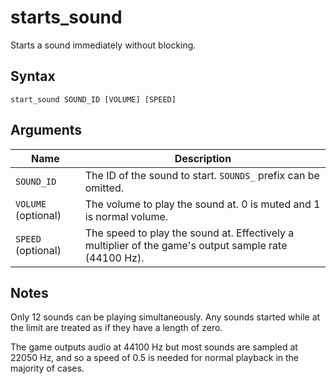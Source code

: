 # starts_sound

Starts a sound immediately without blocking.

## Syntax

```
start_sound SOUND_ID [VOLUME] [SPEED]
```

## Arguments

| Name                | Description                                                                                           |
| ------------------- | ----------------------------------------------------------------------------------------------------- |
| `SOUND_ID`          | The ID of the sound to start. `SOUNDS_` prefix can be omitted.                                        |
| `VOLUME` (optional) | The volume to play the sound at. 0 is muted and 1 is normal volume.                                   |
| `SPEED` (optional)  | The speed to play the sound at. Effectively a multiplier of the game's output sample rate (44100 Hz). |

## Notes

Only 12 sounds can be playing simultaneously. Any sounds started while at the
limit are treated as if they have a length of zero.

The game outputs audio at 44100 Hz but most sounds are sampled at 22050 Hz, and
so a speed of 0.5 is needed for normal playback in the majority of cases.
